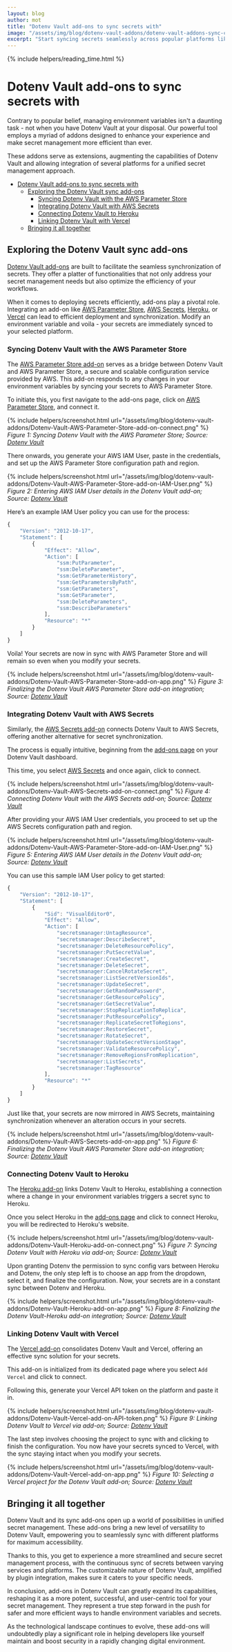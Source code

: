 ```yaml
---
layout: blog
author: mot
title: "Dotenv Vault add-ons to sync secrets with"
image: "/assets/img/blog/dotenv-vault-addons/dotenv-vault-addons-sync-cover.png"
excerpt: "Start syncing secrets seamlessly across popular platforms like AWS, Heroku, and Vercel in just a few clicks with these Dotenv Vault add-ons."
---
```


{% include helpers/reading_time.html %}

Dotenv Vault add-ons to sync secrets with
======

Contrary to popular belief, managing environment variables isn't a daunting task - not when you have Dotenv Vault at your disposal. Our powerful tool employs a myriad of addons designed to enhance your experience and make secret management more efficient than ever. 

These addons serve as extensions, augmenting the capabilities of Dotenv Vault and allowing integration of several platforms for a unified secret management approach.

- [Dotenv Vault add-ons to sync secrets with](#dotenv-vault-add-ons-to-sync-secrets-with)
  - [Exploring the Dotenv Vault sync add-ons](#exploring-the-dotenv-vault-sync-add-ons)
    - [Syncing Dotenv Vault with the AWS Parameter Store](#syncing-dotenv-vault-with-the-aws-parameter-store)
    - [Integrating Dotenv Vault with AWS Secrets](#integrating-dotenv-vault-with-aws-secrets)
    - [Connecting Dotenv Vault to Heroku](#connecting-dotenv-vault-to-heroku)
    - [Linking Dotenv Vault with Vercel](#linking-dotenv-vault-with-vercel)
  - [Bringing it all together](#bringing-it-all-together)

## Exploring the Dotenv Vault sync add-ons

[Dotenv Vault add-ons](https://www.dotenv.org/docs/addons) are built to facilitate the seamless synchronization of secrets. They offer a platter of functionalities that not only address your secret management needs but also optimize the efficiency of your workflows.

When it comes to deploying secrets efficiently, add-ons play a pivotal role. Integrating an add-on like [AWS Parameter Store](https://www.dotenv.org/docs/addons/aws-parameter-store), [AWS Secrets](https://www.dotenv.org/docs/addons/aws-secrets), [Heroku](https://www.dotenv.org/docs/addons/heroku), or [Vercel](https://www.dotenv.org/docs/addons/vercel) can lead to efficient deployment and synchronization. Modify an environment variable and voila - your secrets are immediately synced to your selected platform.

### Syncing Dotenv Vault with the AWS Parameter Store

The [AWS Parameter Store add-on](https://www.dotenv.org/docs/addons/aws-parameter-store) serves as a bridge between Dotenv Vault and AWS Parameter Store, a secure and scalable configuration service provided by AWS. This add-on responds to any changes in your environment variables by syncing your secrets to AWS Parameter Store.

To initiate this, you first navigate to the add-ons page, click on [AWS Parameter Store](https://www.dotenv.org/docs/addons/aws-parameter-store), and connect it. 

{% include helpers/screenshot.html url="/assets/img/blog/dotenv-vault-addons/Dotenv-Vault-AWS-Parameter-Store-add-on-connect.png" %}
*Figure 1: Syncing Dotenv Vault with the AWS Parameter Store; Source: [Dotenv Vault](https://www.dotenv.org/docs/addons/aws-parameter-store)*

There onwards, you generate your AWS IAM User, paste in the credentials, and set up the AWS Parameter Store configuration path and region. 

{% include helpers/screenshot.html url="/assets/img/blog/dotenv-vault-addons/Dotenv-Vault-AWS-Parameter-Store-add-on-IAM-User.png" %}
*Figure 2: Entering AWS IAM User details in the Dotenv Vault add-on; Source: [Dotenv Vault](https://www.dotenv.org/docs/addons/aws-parameter-store)*

Here’s an example IAM User policy you can use for the process:

```jsx
{
    "Version": "2012-10-17",
    "Statement": [
        {
            "Effect": "Allow",
            "Action": [
                "ssm:PutParameter",
                "ssm:DeleteParameter",
                "ssm:GetParameterHistory",
                "ssm:GetParametersByPath",
                "ssm:GetParameters",
                "ssm:GetParameter",
                "ssm:DeleteParameters",
                "ssm:DescribeParameters"
            ],
            "Resource": "*"
        }
    ]
}
```

Voila! Your secrets are now in sync with AWS Parameter Store and will remain so even when you modify your secrets.

{% include helpers/screenshot.html url="/assets/img/blog/dotenv-vault-addons/Dotenv-Vault-AWS-Parameter-Store-add-on-app.png" %}
*Figure 3: Finalizing the Dotenv Vault AWS Parameter Store add-on integration; Source: [Dotenv Vault](https://www.dotenv.org/docs/addons/aws-parameter-store)*

### Integrating Dotenv Vault with AWS Secrets

Similarly, the [AWS Secrets add-on](https://www.dotenv.org/docs/addons/aws-secrets) connects Dotenv Vault to AWS Secrets, offering another alternative for secret synchronization. 

The process is equally intuitive, beginning from the [add-ons page](https://www.dotenv.org/docs/addons) on your Dotenv Vault dashboard.

This time, you select [AWS Secrets](https://www.dotenv.org/docs/addons/aws-secrets) and once again, click to connect. 

{% include helpers/screenshot.html url="/assets/img/blog/dotenv-vault-addons/Dotenv-Vault-AWS-Secrets-add-on-connect.png" %}
*Figure 4: Connecting Dotenv Vault with the AWS Secrets add-on; Source: [Dotenv Vault](https://www.dotenv.org/docs/addons/aws-secrets)*

After providing your AWS IAM User credentials, you proceed to set up the AWS Secrets configuration path and region. 

{% include helpers/screenshot.html url="/assets/img/blog/dotenv-vault-addons/Dotenv-Vault-AWS-Parameter-Store-add-on-IAM-User.png" %}
*Figure 5: Entering AWS IAM User details in the Dotenv Vault add-on; Source: [Dotenv Vault](https://www.dotenv.org/docs/addons/aws-secrets)*

You can use this sample IAM User policy to get started:

```jsx
{
    "Version": "2012-10-17",
    "Statement": [
        {
            "Sid": "VisualEditor0",
            "Effect": "Allow",
            "Action": [
                "secretsmanager:UntagResource",
                "secretsmanager:DescribeSecret",
                "secretsmanager:DeleteResourcePolicy",
                "secretsmanager:PutSecretValue",
                "secretsmanager:CreateSecret",
                "secretsmanager:DeleteSecret",
                "secretsmanager:CancelRotateSecret",
                "secretsmanager:ListSecretVersionIds",
                "secretsmanager:UpdateSecret",
                "secretsmanager:GetRandomPassword",
                "secretsmanager:GetResourcePolicy",
                "secretsmanager:GetSecretValue",
                "secretsmanager:StopReplicationToReplica",
                "secretsmanager:PutResourcePolicy",
                "secretsmanager:ReplicateSecretToRegions",
                "secretsmanager:RestoreSecret",
                "secretsmanager:RotateSecret",
                "secretsmanager:UpdateSecretVersionStage",
                "secretsmanager:ValidateResourcePolicy",
                "secretsmanager:RemoveRegionsFromReplication",
                "secretsmanager:ListSecrets",
                "secretsmanager:TagResource"
            ],
            "Resource": "*"
        }
    ]
}
```

Just like that, your secrets are now mirrored in AWS Secrets, maintaining synchronization whenever an alteration occurs in your secrets.

{% include helpers/screenshot.html url="/assets/img/blog/dotenv-vault-addons/Dotenv-Vault-AWS-Secrets-add-on-app.png" %}
*Figure 6: Finalizing the Dotenv Vault AWS Parameter Store add-on integration; Source: [Dotenv Vault](https://www.dotenv.org/docs/addons/aws-secrets)*

### Connecting Dotenv Vault to Heroku

The [Heroku add-on](https://www.dotenv.org/docs/addons/heroku) links Dotenv Vault to Heroku, establishing a connection where a change in your environment variables triggers a secret sync to Heroku.

Once you select Heroku in the [add-ons page](https://www.dotenv.org/docs/addons) and click to connect Heroku, you will be redirected to Heroku's website. 

{% include helpers/screenshot.html url="/assets/img/blog/dotenv-vault-addons/Dotenv-Vault-Heroku-add-on-connect.png" %}
*Figure 7: Syncing Dotenv Vault with Heroku via add-on; Source: [Dotenv Vault](https://www.dotenv.org/docs/addons/heroku)*

Upon granting Dotenv the permission to sync config vars between Heroku and Dotenv, the only step left is to choose an app from the dropdown, select it, and finalize the configuration. Now, your secrets are in a constant sync between Dotenv and Heroku.

{% include helpers/screenshot.html url="/assets/img/blog/dotenv-vault-addons/Dotenv-Vault-Heroku-add-on-app.png" %}
*Figure 8: Finalizing the Dotenv Vault-Heroku add-on integration; Source: [Dotenv Vault](https://www.dotenv.org/docs/addons/heroku)*

### Linking Dotenv Vault with Vercel

The [Vercel add-on](https://www.dotenv.org/docs/addons/vercel) consolidates Dotenv Vault and Vercel, offering an effective sync solution for your secrets. 

This add-on is initialized from its dedicated page where you select `Add Vercel` and click to connect.

Following this, generate your Vercel API token on the platform and paste it in. 

{% include helpers/screenshot.html url="/assets/img/blog/dotenv-vault-addons/Dotenv-Vault-Vercel-add-on-API-token.png" %}
*Figure 9: Linking Dotenv Vault to Vercel via add-on; Source: [Dotenv Vault](https://www.dotenv.org/docs/addons/vercel)*

The last step involves choosing the project to sync with and clicking to finish the configuration. You now have your secrets synced to Vercel, with the sync staying intact when you modify your secrets.

{% include helpers/screenshot.html url="/assets/img/blog/dotenv-vault-addons/Dotenv-Vault-Vercel-add-on-app.png" %}
*Figure 10: Selecting a Vercel project for the Dotenv Vault add-on; Source: [Dotenv Vault](https://www.dotenv.org/docs/addons/vercel)*

## Bringing it all together

Dotenv Vault and its sync add-ons open up a world of possibilities in unified secret management. These add-ons bring a new level of versatility to Dotenv Vault, empowering you to seamlessly sync with different platforms for maximum accessibility.

Thanks to this, you get to experience a more streamlined and secure secret management process, with the continuous sync of secrets between varying services and platforms. The customizable nature of Dotenv Vault, amplified by plugin integration, makes sure it caters to your specific needs.

In conclusion, add-ons in Dotenv Vault can greatly expand its capabilities, reshaping it as a more potent, successful, and user-centric tool for your secret management. They represent a true step forward in the push for safer and more efficient ways to handle environment variables and secrets. 

As the technological landscape continues to evolve, these add-ons will undoubtedly play a significant role in helping developers like yourself maintain and boost security in a rapidly changing digital environment.